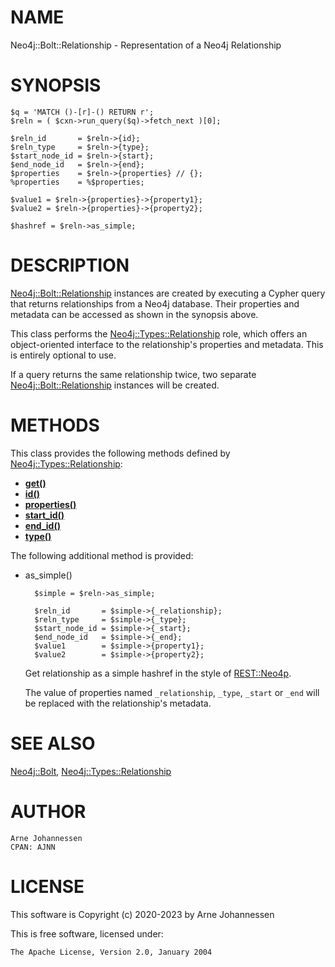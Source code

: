 # NAME

Neo4j::Bolt::Relationship - Representation of a Neo4j Relationship

# SYNOPSIS

    $q = 'MATCH ()-[r]-() RETURN r';
    $reln = ( $cxn->run_query($q)->fetch_next )[0];
    
    $reln_id       = $reln->{id};
    $reln_type     = $reln->{type};
    $start_node_id = $reln->{start};
    $end_node_id   = $reln->{end};
    $properties    = $reln->{properties} // {};
    %properties    = %$properties;
    
    $value1 = $reln->{properties}->{property1};
    $value2 = $reln->{properties}->{property2};
    
    $hashref = $reln->as_simple;

# DESCRIPTION

[Neo4j::Bolt::Relationship](/lib/Neo4j/Bolt/Relationship.md) instances are created by executing
a Cypher query that returns relationships from a Neo4j database.
Their properties and metadata can be accessed as shown in the
synopsis above.

This class performs the [Neo4j::Types::Relationship](https://metacpan.org/pod/Neo4j::Types::Relationship) role, which
offers an object-oriented interface to the relationship's
properties and metadata. This is entirely optional to use.

If a query returns the same relationship twice, two separate
[Neo4j::Bolt::Relationship](/lib/Neo4j/Bolt/Relationship.md) instances will be created.

# METHODS

This class provides the following methods defined by
[Neo4j::Types::Relationship](https://metacpan.org/pod/Neo4j::Types::Relationship):

- [**get()**](https://metacpan.org/pod/Neo4j::Types::Relationship#get)
- [**id()**](https://metacpan.org/pod/Neo4j::Types::Relationship#id)
- [**properties()**](https://metacpan.org/pod/Neo4j::Types::Relationship#properties)
- [**start\_id()**](https://metacpan.org/pod/Neo4j::Types::Relationship#start_id)
- [**end\_id()**](https://metacpan.org/pod/Neo4j::Types::Relationship#end_id)
- [**type()**](https://metacpan.org/pod/Neo4j::Types::Relationship#type)

The following additional method is provided:

- as\_simple()

        $simple = $reln->as_simple;
        
        $reln_id       = $simple->{_relationship};
        $reln_type     = $simple->{_type};
        $start_node_id = $simple->{_start};
        $end_node_id   = $simple->{_end};
        $value1        = $simple->{property1};
        $value2        = $simple->{property2};

    Get relationship as a simple hashref in the style of [REST::Neo4p](https://metacpan.org/pod/REST::Neo4p).

    The value of properties named `_relationship`, `_type`, `_start`
    or `_end` will be replaced with the relationship's metadata.

# SEE ALSO

[Neo4j::Bolt](/lib/Neo4j/Bolt.md), [Neo4j::Types::Relationship](/lib/Neo4j/Types/Relationship.md)

# AUTHOR

    Arne Johannessen
    CPAN: AJNN

# LICENSE

This software is Copyright (c) 2020-2023 by Arne Johannessen

This is free software, licensed under:

    The Apache License, Version 2.0, January 2004
